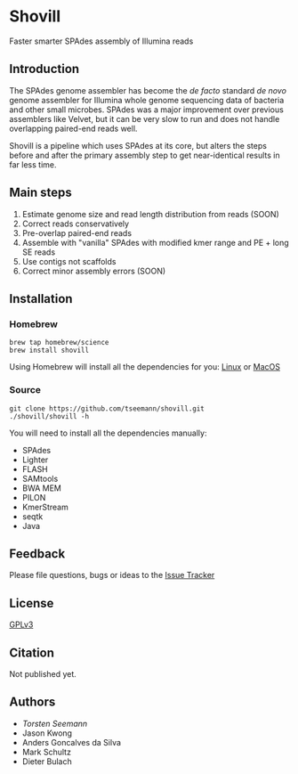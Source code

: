 # Shovill
Faster smarter SPAdes assembly of Illumina reads

## Introduction

The SPAdes genome assembler has become the *de facto* standard *de novo* genome assembler
for Illumina whole genome sequencing data of bacteria and other small microbes. SPAdes
was a major improvement over previous assemblers like Velvet, but it can be very slow to run
and does not handle overlapping paired-end reads well.

Shovill is a pipeline which uses SPAdes at its core, but alters the steps before and after
the primary assembly step to get near-identical results in far less time.  

## Main steps

1. Estimate genome size and read length distribution from reads (SOON)
2. Correct reads conservatively
2. Pre-overlap paired-end reads
3. Assemble with "vanilla" SPAdes with modified kmer range and PE + long SE reads
5. Use contigs not scaffolds
4. Correct minor assembly errors (SOON)

## Installation

### Homebrew

```
brew tap homebrew/science
brew install shovill
```
Using Homebrew will install all the dependencies for you: 
[Linux](http://linuxbrew.sh) or [MacOS](http://brew.sh)

### Source

```
git clone https://github.com/tseemann/shovill.git
./shovill/shovill -h
```
You will need to install all the dependencies manually:
* SPAdes
* Lighter
* FLASH
* SAMtools
* BWA MEM
* PILON
* KmerStream
* seqtk
* Java

## Feedback

Please file questions, bugs or ideas to the [Issue Tracker](https://github.com/tseemann/shovill/issues)

## License

[GPLv3](https://raw.githubusercontent.com/tseemann/shovill/master/LICENSE)

## Citation

Not published yet.

## Authors

* *Torsten Seemann*
* Jason Kwong
* Anders Goncalves da Silva
* Mark Schultz
* Dieter Bulach
